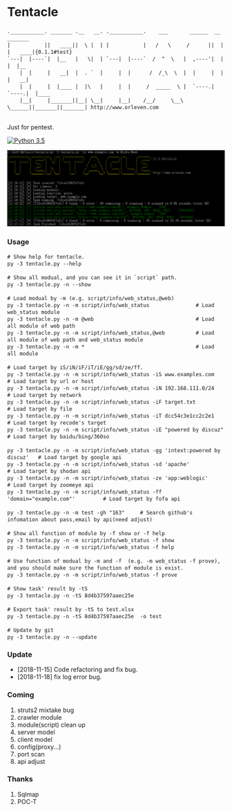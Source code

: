 # Tentacle

```
.___________. _______ .__   __. .___________.    ___       ______  __       _______
|           ||   ____||  \ |  | |           |   /   \     /      ||  |     |   ____|{0.1.1#test}
`---|  |----`|  |__   |   \|  | `---|  |----`  /  ^  \   |  ,----'|  |     |  |__
    |  |     |   __|  |  . `  |     |  |      /  /_\  \  |  |     |  |     |   __|
    |  |     |  |____ |  |\   |     |  |     /  _____  \ |  `----.|  `----.|  |____
    |__|     |_______||__| \__|     |__|    /__/     \__\ \______||_______||_______| http://www.orleven.com


```

Just for pentest.

[![Python 3.5](https://img.shields.io/badge/python-3.5-yellow.svg)](https://www.python.org/)

![show](https://raw.githubusercontent.com/orleven/tentacle/master/show/test.png)

### Usage

```
# Show help for tentacle.
py -3 tentacle.py --help

# Show all modual, and you can see it in `script` path.
py -3 tentacle.py -n --show

# Load modual by -m (e.g. script/info/web_status,@web)
py -3 tentacle.py -n -m script/info/web_status               # Load web_status module
py -3 tentacle.py -n -m @web                                 # Load all module of web path
py -3 tentacle.py -n -m script/info/web_status,@web          # Load all module of web path and web_status module
py -3 tentacle.py -n -m *                                    # Load all module

# Load target by iS/iN/iF/iT/iE/gg/sd/ze/ff.
py -3 tentacle.py -n -m script/info/web_status -iS www.examples.com             # Load target by url or host
py -3 tentacle.py -n -m script/info/web_status -iN 192.168.111.0/24             # Load target by network
py -3 tentacle.py -n -m script/info/web_status -iF target.txt                   # Load target by file
py -3 tentacle.py -n -m script/info/web_status -iT dcc54c3e1cc2c2e1             # Load target by recode's target
py -3 tentacle.py -n -m script/info/web_status -iE "powered by discuz"          # Load target by baidu/bing/360so

py -3 tentacle.py -n -m script/info/web_status -gg 'intext:powered by discuz'   # Load target by google api
py -3 tentacle.py -n -m script/info/web_status -sd 'apache'                     # Load target by shodan api
py -3 tentacle.py -n -m script/info/web_status -ze 'app:weblogic'               # Load target by zoomeye api
py -3 tentacle.py -n -m script/info/web_status -ff 'domain="example.com"'         # Load target by fofa api

py -3 tentacle.py -n -m test -gh "163"     # Search github's infomation about pass,email by api(need adjust)

# Show all function of module by -f show or -f help
py -3 tentacle.py -n -m script/info/web_status -f show
py -3 tentacle.py -n -m script/info/web_status -f help

# Use function of modual by -m and -f  (e.g. -m web_status -f prove), and you should make sure the function of module is exist.
py -3 tentacle.py -n -m script/info/web_status -f prove

# Show task' result by -tS 
py -3 tentacle.py -n -tS 8d4b37597aaec25e

# Export task' result by -tS to test.xlsx
py -3 tentacle.py -n -tS 8d4b37597aaec25e  -o test

# Update by git
py -3 tentacle.py -n --update
```

### Update

* [2018-11-15] Code refactoring and fix  bug.
* [2018-11-18] fix log error bug.

### Coming

1. struts2 mixtake bug
2. crawler module
3. module(script) clean up
4. server model
5. client model
6. config(proxy...)
7. port scan
8. api adjust


### Thanks

1. Sqlmap
2. POC-T

